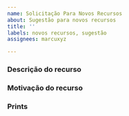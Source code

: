 ```yaml
---
name: Solicitação Para Novos Recursos
about: Sugestão para novos recursos
title: ''
labels: novos recursos, sugestão
assignees: marcuxyz

---
```


### Descrição do recurso

### Motivação do recurso

### Prints

